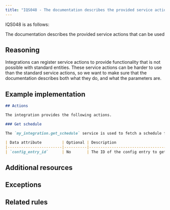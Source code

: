 ```yaml
---
title: "IQS048 - The documentation describes the provided service actions that can be used"
---
```


IQS048 is as follows:

The documentation describes the provided service actions that can be used

## Reasoning

Integrations can register service actions to provide functionality that is not possible with standard entities.
These service actions can be harder to use than the standard service actions, so we want to make sure that the documentation describes both what they do, and what the parameters are.

## Example implementation

```markdown
## Actions

The integration provides the following actions.

### Get schedule

The `my_integration.get_schedule` service is used to fetch a schedule from the integration.

| Data attribute         | Optional | Description                                          |
|------------------------|----------|------------------------------------------------------|
| `config_entry_id`      | No       | The ID of the config entry to get the schedule from. |
```

## Additional resources


## Exceptions


## Related rules

